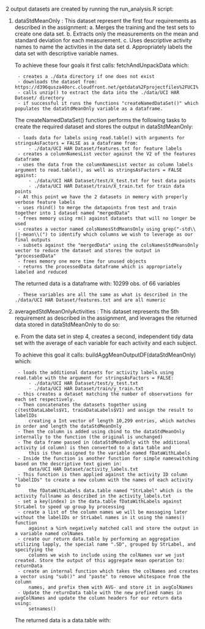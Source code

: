 2 output datasets are created by running the run_analysis.R script:

1. dataStdMeanOnly : This dataset represent the first four requirements as described in the assignment:
	a. Merges the training and the test sets to create one data set.
	b. Extracts only the measurements on the mean and standard deviation for each measurement.
	c. Uses descriptive activity names to name the activities in the data set
	d. Appropriately labels the data set with descriptive variable names.

	To achieve these four goals it first calls: fetchAndUnpackData which:

		- creates a ./data directory if one does not exist
		- downloads the dataset from: https://d396qusza40orc.cloudfront.net/getdata%2Fprojectfiles%2FUCI%20HAR%20Dataset.zip
		- calls unzip() to extract the data into the ./data/UCI HAR Dataset/ directory
		- if successful it runs the functions "createNamedDataSet()" which populates the dataStdMeanOnly variable as a dataframe.

	The createNamedDataSet() function performs the following tasks to create the required dataset and stores the output in dataStdMeanOnly:

		- loads data for labels using read.table() with arguments for stringsAsFactors = FALSE as a dataframe from:
			- ./data/UCI HAR Dataset/features.txt for feature labels
		- creates a columnNamesList vector against the V2 of the features dataframe
		- uses the data from the columnNamesList vector as column labels argument to read.table(), as well as stringsAsFactors = FALSE against:
			- ./data/UCI HAR Dataset/test/X_test.txt for test data points
			- ./data/UCI HAR Dataset/train/X_train.txt for train data points
		- At this point we have the 2 datasets in memory with properly verbose feature labels
		- uses rbind() to merge the datapoints from test and train together into 1 dataset named "mergedData"
		- frees memory using rm() against datasets that will no longer be used
		- creates a vector named colsNamesStdMeansOnly using grep("-std\\(|-mean\\(") to identify which columns we wish to leverage as our final outputs
		- subsets against the "mergedData" using the colsNamesStdMeansOnly vector to reduce the dataset and stores the output in "processedData"
		- frees memory one more time for unused objects
		- returns the processedData dataframe which is appropriately labeled and reduced 

	The returned data is a dataframe with: 10299 obs. of  66 variables

		- These variables are all the same as what is described in the ./data/UCI HAR Dataset/features.txt and are all numeric

2. averagedStdMeanOnlyActivities : This dataset represents the 5th requirement as described in the assignment, and leverages the returned data stored in dataStdMeanOnly to do so:

	e. From the data set in step 4, creates a second, independent tidy data set with the average of each variable for each activity and each subject.

	To achieve this goal it calls: buildAggMeanOutputDF(dataStdMeanOnly) which:

		- loads the additional datasets for activity labels using read.table with the argument for stringsAsFactors = FALSE:
			- ./data/UCI HAR Dataset/test/y_test.txt
			- ./data/UCI HAR Dataset/train/y_train.txt
		- this creates a dataset matching the number of observations for each set respectively. 
		- Then concatenates the datasets together using c(testDataLabels$V1, trainDataLabels$V1) and assign the result to labelIDs
			creating a Int vector of length 10,299 entries, which matches in order and length the dataStdMeanOnly
		- Then the column is added using cbind to the dataStdMeanOnly internally to the function (the original is unchanged)
		- The data frame passed in (dataStdMeanOnly with the additional activity id column) is then converted to a data table and
			this is then assigned to the variable named fDataWithLabels
		- Inside the function is another function for simple nameswitching based on the descriptive text given in:
			data/UCI HAR Dataset/activity_labels.txt
		- This function is then applied against the activity ID column "labelIDs" to create a new column with the names of each activity to 
			the fDataWithLabels data.table named "StrLabel" which is the activity fullname as described in the activity_labels.txt
		- set a key(index) in the data.table fDataWithLabels against StrLabel to speed up group by processing
		- create a list of the column names we will be massaging later without the labelIDs or StrLabel names in it using the names() function 
			against a %in% negatively matched call and store the output in a variable named colNames
		- create our return data.table by performing an aggregation utilizing lapply, the special name ".SD", grouped by StrLabel, and specifying the 
			columns we wish to include using the colNames var we just created. Store the output of this aggregate mean operation to: returnData
		- create an internal function which takes the colNames and creates a vector using "sub()" and "paste" to remove whitespace from the column
			names, and prefix them with AVG- and store it in avgColNames
		- Update the returnData table with the new prefixed names in avgColNames and update the column headers for our return data using:
			setnames()

	The returned data is a data.table with: 

